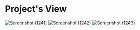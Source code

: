 # Project's View
![Screenshot (1241)](https://github.com/ProgrammingWithAbdullah/Student-Management-Application/assets/158103968/7bc7950a-5546-47a6-a93a-2faefaa2c1a7)
![Screenshot (1242)](https://github.com/ProgrammingWithAbdullah/Student-Management-Application/assets/158103968/d551ff7c-1c1f-4e52-b317-f6a3c0a21f71)
![Screenshot (1243)](https://github.com/ProgrammingWithAbdullah/Student-Management-Application/assets/158103968/155e34a9-a5d0-482e-bb49-54b6d1166023)
